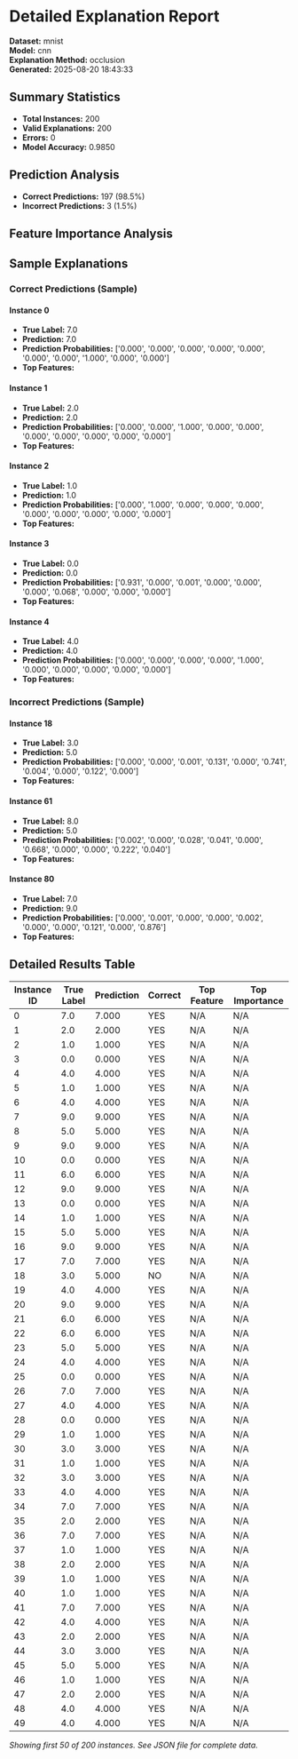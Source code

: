 # Detailed Explanation Report

**Dataset:** mnist  
**Model:** cnn  
**Explanation Method:** occlusion  
**Generated:** 2025-08-20 18:43:33  

## Summary Statistics

- **Total Instances:** 200
- **Valid Explanations:** 200
- **Errors:** 0
- **Model Accuracy:** 0.9850

## Prediction Analysis

- **Correct Predictions:** 197 (98.5%)
- **Incorrect Predictions:** 3 (1.5%)

## Feature Importance Analysis

## Sample Explanations

### Correct Predictions (Sample)

#### Instance 0

- **True Label:** 7.0
- **Prediction:** 7.0
- **Prediction Probabilities:** ['0.000', '0.000', '0.000', '0.000', '0.000', '0.000', '0.000', '1.000', '0.000', '0.000']
- **Top Features:**

#### Instance 1

- **True Label:** 2.0
- **Prediction:** 2.0
- **Prediction Probabilities:** ['0.000', '0.000', '1.000', '0.000', '0.000', '0.000', '0.000', '0.000', '0.000', '0.000']
- **Top Features:**

#### Instance 2

- **True Label:** 1.0
- **Prediction:** 1.0
- **Prediction Probabilities:** ['0.000', '1.000', '0.000', '0.000', '0.000', '0.000', '0.000', '0.000', '0.000', '0.000']
- **Top Features:**

#### Instance 3

- **True Label:** 0.0
- **Prediction:** 0.0
- **Prediction Probabilities:** ['0.931', '0.000', '0.001', '0.000', '0.000', '0.000', '0.068', '0.000', '0.000', '0.000']
- **Top Features:**

#### Instance 4

- **True Label:** 4.0
- **Prediction:** 4.0
- **Prediction Probabilities:** ['0.000', '0.000', '0.000', '0.000', '1.000', '0.000', '0.000', '0.000', '0.000', '0.000']
- **Top Features:**

### Incorrect Predictions (Sample)

#### Instance 18

- **True Label:** 3.0
- **Prediction:** 5.0
- **Prediction Probabilities:** ['0.000', '0.000', '0.001', '0.131', '0.000', '0.741', '0.004', '0.000', '0.122', '0.000']
- **Top Features:**

#### Instance 61

- **True Label:** 8.0
- **Prediction:** 5.0
- **Prediction Probabilities:** ['0.002', '0.000', '0.028', '0.041', '0.000', '0.668', '0.000', '0.000', '0.222', '0.040']
- **Top Features:**

#### Instance 80

- **True Label:** 7.0
- **Prediction:** 9.0
- **Prediction Probabilities:** ['0.000', '0.001', '0.000', '0.000', '0.002', '0.000', '0.000', '0.121', '0.000', '0.876']
- **Top Features:**

## Detailed Results Table

| Instance ID | True Label | Prediction | Correct | Top Feature | Top Importance |
|-------------|------------|------------|---------|-------------|----------------|
| 0 | 7.0 | 7.000 | YES | N/A | N/A |
| 1 | 2.0 | 2.000 | YES | N/A | N/A |
| 2 | 1.0 | 1.000 | YES | N/A | N/A |
| 3 | 0.0 | 0.000 | YES | N/A | N/A |
| 4 | 4.0 | 4.000 | YES | N/A | N/A |
| 5 | 1.0 | 1.000 | YES | N/A | N/A |
| 6 | 4.0 | 4.000 | YES | N/A | N/A |
| 7 | 9.0 | 9.000 | YES | N/A | N/A |
| 8 | 5.0 | 5.000 | YES | N/A | N/A |
| 9 | 9.0 | 9.000 | YES | N/A | N/A |
| 10 | 0.0 | 0.000 | YES | N/A | N/A |
| 11 | 6.0 | 6.000 | YES | N/A | N/A |
| 12 | 9.0 | 9.000 | YES | N/A | N/A |
| 13 | 0.0 | 0.000 | YES | N/A | N/A |
| 14 | 1.0 | 1.000 | YES | N/A | N/A |
| 15 | 5.0 | 5.000 | YES | N/A | N/A |
| 16 | 9.0 | 9.000 | YES | N/A | N/A |
| 17 | 7.0 | 7.000 | YES | N/A | N/A |
| 18 | 3.0 | 5.000 | NO | N/A | N/A |
| 19 | 4.0 | 4.000 | YES | N/A | N/A |
| 20 | 9.0 | 9.000 | YES | N/A | N/A |
| 21 | 6.0 | 6.000 | YES | N/A | N/A |
| 22 | 6.0 | 6.000 | YES | N/A | N/A |
| 23 | 5.0 | 5.000 | YES | N/A | N/A |
| 24 | 4.0 | 4.000 | YES | N/A | N/A |
| 25 | 0.0 | 0.000 | YES | N/A | N/A |
| 26 | 7.0 | 7.000 | YES | N/A | N/A |
| 27 | 4.0 | 4.000 | YES | N/A | N/A |
| 28 | 0.0 | 0.000 | YES | N/A | N/A |
| 29 | 1.0 | 1.000 | YES | N/A | N/A |
| 30 | 3.0 | 3.000 | YES | N/A | N/A |
| 31 | 1.0 | 1.000 | YES | N/A | N/A |
| 32 | 3.0 | 3.000 | YES | N/A | N/A |
| 33 | 4.0 | 4.000 | YES | N/A | N/A |
| 34 | 7.0 | 7.000 | YES | N/A | N/A |
| 35 | 2.0 | 2.000 | YES | N/A | N/A |
| 36 | 7.0 | 7.000 | YES | N/A | N/A |
| 37 | 1.0 | 1.000 | YES | N/A | N/A |
| 38 | 2.0 | 2.000 | YES | N/A | N/A |
| 39 | 1.0 | 1.000 | YES | N/A | N/A |
| 40 | 1.0 | 1.000 | YES | N/A | N/A |
| 41 | 7.0 | 7.000 | YES | N/A | N/A |
| 42 | 4.0 | 4.000 | YES | N/A | N/A |
| 43 | 2.0 | 2.000 | YES | N/A | N/A |
| 44 | 3.0 | 3.000 | YES | N/A | N/A |
| 45 | 5.0 | 5.000 | YES | N/A | N/A |
| 46 | 1.0 | 1.000 | YES | N/A | N/A |
| 47 | 2.0 | 2.000 | YES | N/A | N/A |
| 48 | 4.0 | 4.000 | YES | N/A | N/A |
| 49 | 4.0 | 4.000 | YES | N/A | N/A |

*Showing first 50 of 200 instances. See JSON file for complete data.*
